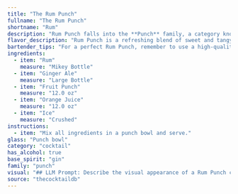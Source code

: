 ```yaml
---
title: "The Rum Punch"
fullname: "The Rum Punch"
shortname: "Rum"
description: "Rum Punch falls into the **Punch** family, a category known for its communal origins. This specific concoction likely emerged in the Caribbean, blending the tropical flavors of rum, fruit punch, and orange juice with the refreshing fizz of ginger ale.  "
flavor_description: "Rum Punch is a refreshing blend of sweet and tangy flavors. The rum provides a warm, boozy base, while the ginger ale adds a subtle spice and fizz. The fruit punch contributes a vibrant sweetness, and the orange juice adds a citrusy tartness. The ice chills the drink to perfection, creating a harmonious balance of flavors. "
bartender_tips: "For a perfect Rum Punch, remember to use a high-quality rum, as it's the star of the show.  Start with a good base of fruit punch, then add a splash of orange juice for brightness.  Keep the ginger ale light, just enough to add a hint of fizz.  Don't over-ice it - just enough to chill the drink.  And most importantly, taste as you go to adjust sweetness and balance.  Garnish with a cherry or orange slice for a festive touch. "
ingredients:
  - item: "Rum"
    measure: "Mikey Bottle"
  - item: "Ginger Ale"
    measure: "Large Bottle"
  - item: "Fruit Punch"
    measure: "12.0 oz"
  - item: "Orange Juice"
    measure: "12.0 oz"
  - item: "Ice"
    measure: "Crushed"
instructions:
  - item: "Mix all ingredients in a punch bowl and serve."
glass: "Punch bowl"
category: "cocktail"
has_alcohol: true
base_spirit: "gin"
family: "punch"
visual: "## LLM Prompt: Describe the visual appearance of a Rum Punch cocktail. **Consider the following aspects:*** **Color:**  What are the dominant colors of the cocktail?  Is it a vibrant, clear hue, or a more muted, cloudy shade?  Does it have any layers or gradients?* **Transparency:** Is the drink transparent, translucent, or opaque?* **Texture:**  Does the cocktail have a smooth, silky texture, or is it more bubbly and frothy?* **Garnish:**  Does it have any garnishes? If so, what kind? (e.g., fruit slices, cherries, sprigs of mint)* **Glassware:**  What kind of glass is the cocktail served in? (e.g., hurricane glass, highball glass, tiki mug)**Example:**Imagine a **bright orange, translucent** Rum Punch. The **bubbly, frothy** drink is **layered**, with a **golden** layer of rum at the bottom, giving way to a **brighter orange** shade of fruit punch and ginger ale. It's served in a **classic hurricane glass**, garnished with a **slice of orange** and a **maraschino cherry**. "
source: "thecocktaildb"
---
```


